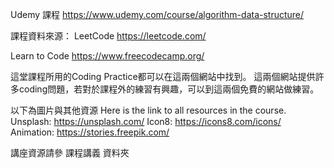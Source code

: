 Udemy 課程
https://www.udemy.com/course/algorithm-data-structure/

課程資料來源：
LeetCode
https://leetcode.com/

Learn to Code
https://www.freecodecamp.org/

這堂課程所用的Coding Practice都可以在這兩個網站中找到。
這兩個網站提供許多coding問題，若對於課程外的練習有興趣，可以到這兩個免費的網站做練習。


以下為圖片與其他資源
Here is the link to all resources in the course.
Unsplash: https://unsplash.com/
Icon8: https://icons8.com/icons/
Animation: https://stories.freepik.com/


講座資源請參 課程講義 資料夾